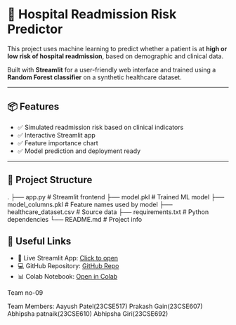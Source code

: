 
# 🏥 Hospital Readmission Risk Predictor

This project uses machine learning to predict whether a patient is at **high or low risk of hospital readmission**, based on demographic and clinical data.

Built with **Streamlit** for a user-friendly web interface and trained using a **Random Forest classifier** on a synthetic healthcare dataset.

---

## 📦 Features
- ✅ Simulated readmission risk based on clinical indicators
- ✅ Interactive Streamlit app
- ✅ Feature importance chart
- ✅ Model prediction and deployment ready

---

## 📁 Project Structure
.
├── app.py # Streamlit frontend
├── model.pkl # Trained ML model
├── model_columns.pkl # Feature names used by model
├── healthcare_dataset.csv # Source data
├── requirements.txt # Python dependencies
└── README.md # Project info


## 🔗 Useful Links

- 🚀 Live Streamlit App: [Click to open](https://learnathon4.streamlit.app/)
- 💻 GitHub Repository: [GitHub Repo](https://github.com/Aayush2105/Learnathon4.0)
- 📊 Colab Notebook: [Open in Colab](https://colab.research.google.com/drive/1LGs3Pn8tQUVE-Iz-YBXX-l_sd7gonMr5#scrollTo=pKHBNX2MpkKc)


Team no-09

Team Members:
Aayush Patel(23CSE517)
Prakash Gain(23CSE607)
Abhipsha patnaik(23CSE610)
Abhipsha Giri(23CSE692)


